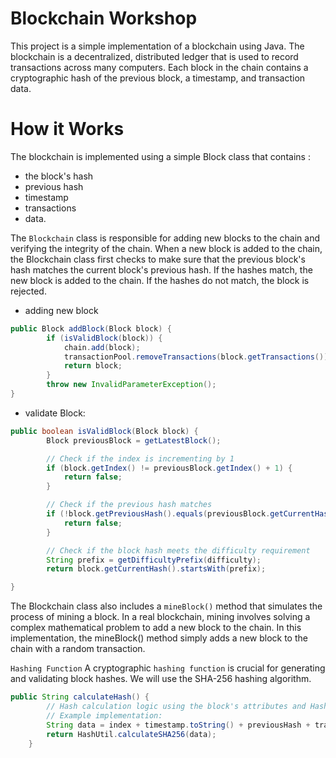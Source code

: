 # Blockchain Workshop


This project is a simple implementation of a blockchain using Java. The blockchain is a decentralized, distributed ledger that is used to record transactions across many computers.
Each block in the chain contains a cryptographic hash of the previous block, a timestamp, and transaction data.

# How it Works
The blockchain is implemented using a simple Block class that contains :

 - the block's hash
 - previous hash
 - timestamp
 - transactions
 - data.

The `Blockchain` class is responsible for adding new blocks to the chain and verifying the integrity of the chain.
When a new block is added to the chain, the Blockchain class first checks to make sure that the previous block's hash matches the current block's previous hash.
If the hashes match, the new block is added to the chain. If the hashes do not match, the block is rejected.

- adding new block

```java
public Block addBlock(Block block) {
        if (isValidBlock(block)) {
            chain.add(block);
            transactionPool.removeTransactions(block.getTransactions());
            return block;
        }
        throw new InvalidParameterException();
}
```
- validate Block:

```java
public boolean isValidBlock(Block block) {
        Block previousBlock = getLatestBlock();

        // Check if the index is incrementing by 1
        if (block.getIndex() != previousBlock.getIndex() + 1) {
            return false;
        }

        // Check if the previous hash matches
        if (!block.getPreviousHash().equals(previousBlock.getCurrentHash())) {
            return false;
        }

        // Check if the block hash meets the difficulty requirement
        String prefix = getDifficultyPrefix(difficulty);
        return block.getCurrentHash().startsWith(prefix);

}
```

The Blockchain class also includes a `mineBlock()` method that simulates the process of mining a block. In a real blockchain, mining involves solving a complex mathematical problem to add a new block to the chain. 
In this implementation, the mineBlock() method simply adds a new block to the chain with a random transaction.

`Hashing Function`
A cryptographic `hashing function` is crucial for generating and validating block hashes. We will use the SHA-256 hashing algorithm.

```java
public String calculateHash() {
        // Hash calculation logic using the block's attributes and HashUtil
        // Example implementation:
        String data = index + timestamp.toString() + previousHash + transactions.toString() + nonce;
        return HashUtil.calculateSHA256(data);
    }
```